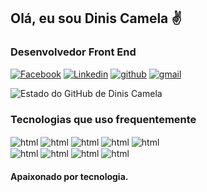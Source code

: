 ## Olá, eu sou Dinis Camela ✌️
### Desenvolvedor Front End
[![Facebook](https://img.shields.io/badge/Facebook-1877F2?style=for-the-badge&logo=facebook&logoColor=white)](https://web.facebook.com/dinisjuaquim.sabalo/)   [![Linkedin](https://img.shields.io/badge/LinkedIn-0077B5?style=for-the-badge&logo=linkedin&logoColor=white)](www.linkedin.com/in/dinis-camela-dev-web)
 [![github](https://img.shields.io/badge/GitHub-100000?style=for-the-badge&logo=github&logoColor=white)](https://github.com/Dinis-Camela)
 [![gmail](https://img.shields.io/badge/Gmail-D14836?style=for-the-badge&logo=gmail&logoColor=white)](https://diniscamela5@gmail.com)



![Estado do GitHub de Dinis Camela](https://github-readme-stats.vercel.app/api?username=Dinis-Camela&show_icons=true&theme=cobalt)

### Tecnologias que uso frequentemente

<div style="display:inline-block">

 <img align="center" src="https://img.shields.io/badge/HTML5-E34F26?style=for-the-badge&logo=html5&logoColor=white" alt="html">
 <img align="center" src="https://img.shields.io/badge/CSS3-1572B6?style=for-the-badge&logo=css3&logoColor=white" alt="html">
 <img align="center" src="https://img.shields.io/badge/JavaScript-F7DF1E?style=for-the-badge&logo=javascript&logoColor=black" alt="html">
 <img align="center" src="https://img.shields.io/badge/Bootstrap-563D7C?style=for-the-badge&logo=bootstrap&logoColor=white" alt="html">
 <img align="center" src="https://img.shields.io/badge/Tailwind_CSS-38B2AC?style=for-the-badge&logo=tailwind-css&logoColor=white" alt="html">
<br>

 <img align="center" src="https://img.shields.io/badge/React-20232A?style=for-the-badge&logo=react&logoColor=61DAFB" alt="html">
 <img align="center" src="https://img.shields.io/badge/styled--components-DB7093?style=for-the-badge&logo=styled-components&logoColor=white" alt="html">
 <img align="center" src="https://img.shields.io/badge/React_Router-CA4245?style=for-the-badge&logo=react-router&logoColor=white" alt="html">
 <img align="center" src="https://img.shields.io/badge/Redux-593D88?style=for-the-badge&logo=redux&logoColor=white" alt="html">


</div>
<br>

#### Apaixonado por tecnologia.
